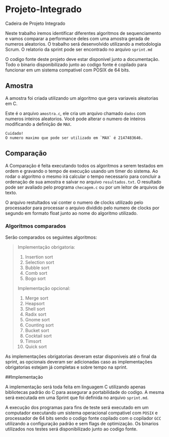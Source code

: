 # Projeto-Integrado
Cadeira de Projeto Integrado

Neste trabalho iremos identificar diferentes algoritmos de sequenciamento e vamos comparar a performance deles com uma amostra gerada de numeros aleatorios.
O trabalho será desenvolvido utilizando a metodologia Scrum. O relatorio da sprint pode ser encontrado no arquivo `sprint.md`

O codigo fonte deste projeto deve estar disponivel junto a documentação.
Todo o binario disponibilizado junto ao codigo fonte é copilado para funcionar em um sistema compativel com POSIX de 64 bits.

## Amostra

A amostra foi criada utilizando um algoritmo que gera variaveis aleatorias em C.

Este é o arquivo `amostra.c`, ele cria um arquivo chamado `dados` com numeros inteiros aleatorios.
Você pode alterar o numero de inteiros modificando a definição de `MAX`.

```
Cuidado!
O numero maximo que pode ser utilizado em `MAX` é 2147483646.
```

## Comparação

A Comparação é feita executando todos os algoritmos a serem testados em ordem e gravando o tempo de execução usando um timer do sistema.
Ao rodar o algoritmo o mesmo irá calcular o tempo necessario para concluir a ordenação de sua amostra e salvar no arquivo `resultados.txt`.
O resultado pode ser avaliado pelo programa `checagem.c` ou por um leitor de arquivos de texto.

O arquivo restultados vai conter o numero de clocks utilizado pelo processador para processar o arquivo dividido pelo numero de clocks por segundo em formato float junto ao nome do algoritmo utilizado.

### Algoritmos comparados

Serão comparados os seguintes algoritmos:

>Implementação obrigatoria:
>
>1. Insertion sort
>2. Selection sort
>3. Bubble sort
>4. Comb sort
>5. Bogo sort
>
>Implementação opcional:
>
>1. Merge sort
>2. Heapsort
>3. Shell sort
>4. Radix sort
>5. Gnome sort
>6. Counting sort
>7. Bucket sort
>8. Cocktail sort
>9. Timsort
>10. Quick sort

As implementações obrigatorias deveram estar disponiveis até o final da sprint, as opcionais deveram ser adicionadas caso as implementações obrigatorias estejam já completas e sobre tempo na sprint.

##Implementação

A implementação será toda feita em linguagem C utilizando apenas bibliotecas padrão do C para assegurar a portabilidade do codigo.
A mesma será executada em uma Sprint que foi definida no arquivo `sprint.md`.

A execução dos programas para fins de teste será executado em um computador executando um sistema operacional compativel com `POSIX` e processador de 64 bits sendo o codigo fonte copilado com o copilador `GCC` utilizando a configuração padrão e sem flags de optimização. Os binarios utilizados nos testes será disponibilizado junto ao codigo fonte.
